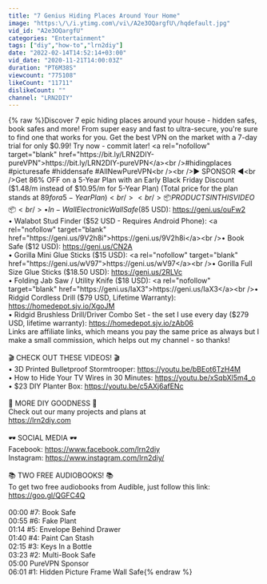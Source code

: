 ```yaml
---
title: "7 Genius Hiding Places Around Your Home"
image: "https:\/\/i.ytimg.com\/vi\/A2e3OQargfU\/hqdefault.jpg"
vid_id: "A2e3OQargfU"
categories: "Entertainment"
tags: ["diy","how-to","lrn2diy"]
date: "2022-02-14T14:52:14+03:00"
vid_date: "2020-11-21T14:00:03Z"
duration: "PT6M38S"
viewcount: "775108"
likeCount: "11711"
dislikeCount: ""
channel: "LRN2DIY"
---
```

{% raw %}Discover 7 epic hiding places around your house - hidden safes, book safes and more! From super easy and fast to ultra-secure, you're sure to find one that works for you. Get the best VPN on the market with a 7-day trial for only $0.99! Try now - commit later! <a rel="nofollow" target="blank" href="https://bit.ly/LRN2DIY-pureVPN">https://bit.ly/LRN2DIY-pureVPN</a><br />#hidingplaces #picturesafe #hiddensafe #AllNewPureVPN<br /><br />► SPONSOR ◀︎<br />Get 86% OFF on a 5-Year Plan with an Early Black Friday Discount ($1.48/m instead of $10.95/m for 5-Year Plan) (Total price for the plan stands at $89 for a 5-Year Plan)<br /><br />📦 PRODUCTS IN THIS VIDEO 📦<br />• In-Wall Electronic Wall Safe ($85 USD): <a rel="nofollow" target="blank" href="https://geni.us/ouFw2">https://geni.us/ouFw2</a><br />• Walabot Stud Finder ($52 USD - Requires Android Phone): <a rel="nofollow" target="blank" href="https://geni.us/9V2h8i">https://geni.us/9V2h8i</a><br />• Book Safe ($12 USD): <a rel="nofollow" target="blank" href="https://geni.us/CN2A">https://geni.us/CN2A</a><br />• Gorilla Mini Glue Sticks ($15 USD): <a rel="nofollow" target="blank" href="https://geni.us/wV97">https://geni.us/wV97</a><br />• Gorilla Full Size Glue Sticks ($18.50 USD): <a rel="nofollow" target="blank" href="https://geni.us/2RLVc">https://geni.us/2RLVc</a><br />• Folding Jab Saw / Utility Knife ($18 USD): <a rel="nofollow" target="blank" href="https://geni.us/IaX3">https://geni.us/IaX3</a><br />• Ridgid Cordless Drill ($79 USD, Lifetime Warranty): <a rel="nofollow" target="blank" href="https://homedepot.sjv.io/XgoJM">https://homedepot.sjv.io/XgoJM</a><br />• Ridgid Brushless Drill/Driver Combo Set - the set I use every day ($279 USD, lifetime warranty): <a rel="nofollow" target="blank" href="https://homedepot.sjv.io/zAb06">https://homedepot.sjv.io/zAb06</a><br />Links are affiliate links, which means you pay the same price as always but I make a small commission, which helps out my channel - so thanks!<br /><br />🎬 CHECK OUT THESE VIDEOS! 🎬<br />• 3D Printed Bulletproof Stormtrooper: <a rel="nofollow" target="blank" href="https://youtu.be/bBEot6TzH4M">https://youtu.be/bBEot6TzH4M</a><br />• How to Hide Your TV Wires in 30 Minutes: <a rel="nofollow" target="blank" href="https://youtu.be/xSqbXl5m4_o">https://youtu.be/xSqbXl5m4_o</a><br />• $23 DIY Planter Box: <a rel="nofollow" target="blank" href="https://youtu.be/c5AXj6afENc">https://youtu.be/c5AXj6afENc</a><br /><br />📲 MORE DIY GOODNESS 📲<br />Check out our many projects and plans at <br /><a rel="nofollow" target="blank" href="https://lrn2diy.com">https://lrn2diy.com</a><br /><br />🕶 SOCIAL MEDIA 🕶<br />Facebook: <a rel="nofollow" target="blank" href="https://www.facebook.com/lrn2diy">https://www.facebook.com/lrn2diy</a><br />Instagram: <a rel="nofollow" target="blank" href="https://www.instagram.com/lrn2diy/">https://www.instagram.com/lrn2diy/</a><br /><br />📚 TWO FREE AUDIOBOOKS! 📚<br />To get two free audiobooks from Audible, just follow this link: <a rel="nofollow" target="blank" href="https://goo.gl/QGFC4Q">https://goo.gl/QGFC4Q</a><br /><br />00:00 #7: Book Safe<br />00:55 #6: Fake Plant<br />01:14 #5: Envelope Behind Drawer<br />01:40 #4: Paint Can Stash<br />02:15 #3: Keys In a Bottle<br />03:23 #2: Multi-Book Safe<br />05:00 PureVPN Sponsor<br />06:01 #1: Hidden Picture Frame Wall Safe{% endraw %}
